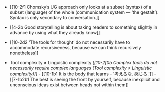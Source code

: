 - [[10-2f1 Chomsky’s UG approach only looks at a subset (syntax) of a subset (language) of the whole (communication system — ‘the gestalt’). Syntax is only secondary to conversation.]]

- [[4-2b Good storytelling is about taking readers to something slightly in advance by using what they already know]]
- [[10-2d2 ‘The tools for thought’ do not necessarily have to accommodate recursiveness, because we can think recursively nonetheless]]

- Tool complexity ≠ Linguistic complexity
	*[[10-2f0b Complex tools do not necessarily require complex languages (Tool complexity ≠ Linguistic complexity)]]*
		- [[10-1b1 It is the body that learns - '考えるな. 感じろ.']]
			- [[7-1b2b1 The best is seeing the front by yourself, because inexplicit and unconscious ideas exist between heads not within them]]

